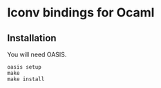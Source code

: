 # Iconv bindings for Ocaml

## Installation

You will need OASIS.

```
oasis setup
make
make install
```
